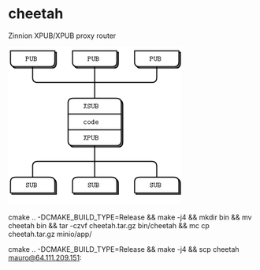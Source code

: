 # cheetah
Zinnion XPUB/XPUB proxy router

![XPUB / XSUB Proxy](xpubxsub.png)

cmake .. -DCMAKE_BUILD_TYPE=Release && make -j4 && mkdir bin && mv cheetah bin && tar -czvf cheetah.tar.gz bin/cheetah && mc cp cheetah.tar.gz minio/app/

cmake .. -DCMAKE_BUILD_TYPE=Release && make -j4 && scp cheetah mauro@64.111.209.151:

